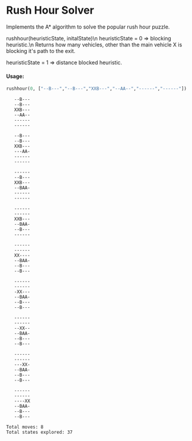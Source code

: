 # Rush Hour Solver
Implements the A* algorithm to solve the popular rush hour puzzle.

rushhour(heuristicState, initalState)\n
heuristicState = 0 => blocking heuristic.\n
Returns how many vehicles, other than the main vehicle X is blocking it's path to the exit.

heuristicState = 1 => distance blocked heuristic.

#### Usage:
```python
rushhour(0, ["--B---","--B---","XXB---","--AA--","------","------"])
```

```
   --B---   
   --B---   
   XXB---   
   --AA--   
   ------   
   ------    
 
   --B---   
   --B---   
   XXB---   
   ---AA-   
   ------   
   ------    
 
   ------   
   --B---   
   XXB---   
   --BAA-   
   ------   
   ------    
 
   ------   
   ------   
   XXB---   
   --BAA-   
   --B---   
   ------    
 
   ------   
   ------   
   XX----   
   --BAA-   
   --B---   
   --B---    
 
   ------   
   ------   
   -XX---   
   --BAA-   
   --B---   
   --B---    
 
   ------   
   ------   
   --XX--   
   --BAA-   
   --B---   
   --B---    
 
   ------   
   ------   
   ---XX-   
   --BAA-   
   --B---   
   --B---    
 
   ------   
   ------   
   ----XX   
   --BAA-   
   --B---   
   --B--- 
 
Total moves: 8 
Total states explored: 37
```
